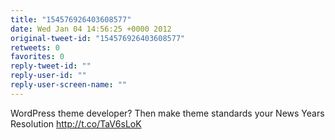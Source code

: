 ```yaml
---
title: "154576926403608577"
date: Wed Jan 04 14:56:25 +0000 2012
original-tweet-id: "154576926403608577"
retweets: 0
favorites: 0
reply-tweet-id: ""
reply-user-id: ""
reply-user-screen-name: ""
---
```

WordPress theme developer? Then make theme standards your News Years Resolution http://t.co/TaV6sLoK

